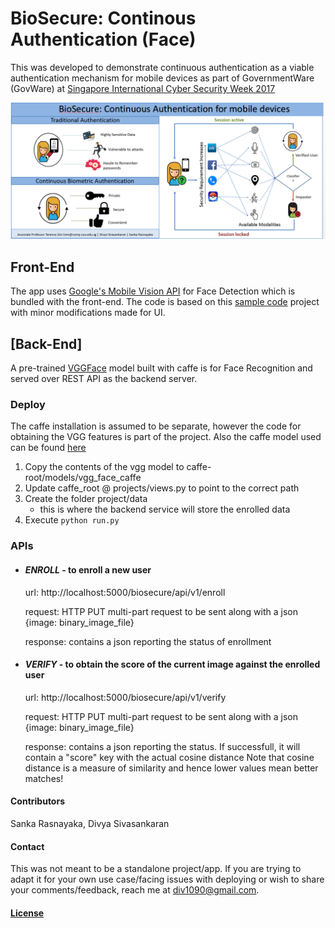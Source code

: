 # BioSecure: Continous Authentication (Face)
This was developed to demonstrate continuous authentication as a viable authentication mechanism for mobile devices as part of GovernmentWare (GovWare) at [Singapore International Cyber Security Week 2017](https://www.sicw.sg/)

![alt text](https://github.com/div1090/BioSecure/blob/master/poster.PNG)


## Front-End

The app uses [Google's Mobile Vision API](https://developers.google.com/android/reference/com/google/android/gms/vision/face/package-summary) for Face Detection which is bundled with the front-end.
The code is based on this [sample code](https://github.com/googlesamples/android-vision/tree/master/visionSamples/FaceTracker) project with minor modifications made for UI.

## [Back-End]

A pre-trained [VGGFace](http://www.robots.ox.ac.uk/~vgg/software/vgg_face/) model built with caffe is for Face Recognition and served over REST API as the backend server.

### Deploy

The caffe installation is assumed to be separate, however the code for obtaining the VGG features is part of the project.
Also the caffe model used can be found [here](https://drive.google.com/open?id=0BzrIGPn419nlX20zUFZvWnl0aXc)

1. Copy the contents of the vgg model to caffe-root/models/vgg_face_caffe
2. Update caffe_root @ projects/views.py to point to the correct path
3. Create the folder project/data
   * this is where the backend service will store the enrolled data
4. Execute `python run.py` 

### APIs
* #### *ENROLL* - to enroll a new user 
  url: http://localhost:5000/biosecure/api/v1/enroll

  request: HTTP PUT multi-part request to be sent along with a json 
  {image: binary_image_file}

  response: contains a json reporting the status of enrollment

* ####  *VERIFY* - to obtain the score of the current image against the enrolled user
  url: http://localhost:5000/biosecure/api/v1/verify

  request: HTTP PUT multi-part request to be sent along with a json 
  {image: binary_image_file}

  response: contains a json reporting the status. If successfull, it will contain a "score" key with the actual cosine distance 
  Note that cosine distance is a measure of similarity and hence lower values mean better matches!

#### Contributors
Sanka Rasnayaka, Divya Sivasankaran

#### Contact
This was not meant to be a standalone project/app. If you are trying to adapt it for your own use case/facing issues with deploying or wish to share your comments/feedback, reach me at <div1090@gmail.com>.

#### [License](BioSecure/LICENSE.md)

